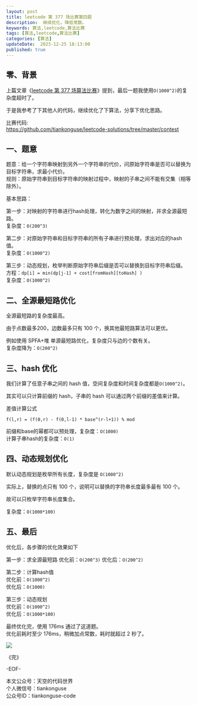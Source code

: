 ```yaml
---
layout: post  
title: leetcode 第 377 场比赛第四题  
description:  继续优化，降低常数。  
keywords: 算法,leetcode,算法比赛  
tags: [算法,leetcode,算法比赛]  
categories: [算法]  
updateDate:  2023-12-25 18:13:00  
published: true  
---
```



## 零、背景  


上篇文章《[leetcode 第 377 场算法比赛](https://mp.weixin.qq.com/s/6Lp0XZ4FQfTDVT0OfuXl2Q)》提到，最后一题我使用`O(1000^2)`的复杂度超时了。  


于是我参考了下其他人的代码，继续优化了下算法，分享下优化思路。  


比赛代码:  
https://github.com/tiankonguse/leetcode-solutions/tree/master/contest  


## 一、题意  


题意：给一个字符串映射到另外一个字符串的代价，问原始字符串是否可以替换为目标字符串，求最小代价。  
规则：原始字符串到目标字符串的映射过程中，映射的子串之间不能有交集（相等除外）。  


基本思路：  


第一步：对映射的字符串进行hash处理，转化为数字之间的映射，并求全源最短路。  
复杂度：`O(200^3)`  


第二步：对原始字符串和目标字符串的所有子串进行预处理，求出对应的hash值。  
复杂度：`O(1000^2)`  


第三步：动态规划，枚举判断原始字符串后缀是否可以替换到目标字符串后缀。  
方程：`dp[i] = min(dp[j-1] + cost[fromHash][toHash] )`  
复杂度：`O(1000^2)`  


## 二、全源最短路优化  


全源最短路的复杂度最高。  


由于点数最多200，边数最多只有 100 个，换其他最短路算法可以更优。  


例如使用 SPFA+堆 单源最短路优化，复杂度只与边的个数有关。  
复杂度降为：`O(200^2)`  



## 三、hash 优化  


我们计算了任意子串之间的 hash 值，空间复杂度和时间复杂度都是`O(1000^2)`。   


其实可以只计算前缀的 hash，子串的 hash 可以通过两个前缀的差值来计算。  


差值计算公式  


```
f(l,r) = (f(0,r) - f(0,l-1) * base^(r-l+1)) % mod
```


前缀和base的幂都可以预处理，复杂度：`O(1000)`  
计算子串hash的复杂度：`O(1)`  


## 四、动态规划优化  


默认动态规划是枚举所有长度，复杂度是 `O(1000^2)`  


实际上，替换的点只有 100 个，说明可以替换的字符串长度最多最有 100 个。  


故可以只枚举字符串长度集合。  


复杂度：`O(1000*100)`  



## 五、最后  


优化后，各步骤的优化效果如下  


第一步：求全源最短路
优化前：`O(200^3)` 
优化后：`O(200^2)`  


第二步：计算hash值  
优化前：`O(1000^2)`  
优化后：`O(1000)`  


第三步：动态规划  
优化前：`O(1000^2)`  
优化后：`O(1000*100)`  


最终优化完，使用 176ms 通过了这道题。  
优化前耗时至少 176ms，稍微加点常数，耗时就超过 2 秒了。  


![](https://res2023.tiankonguse.com/images/2023/12/25/001.png)



《完》  


-EOF-  



本文公众号：天空的代码世界  
个人微信号：tiankonguse  
公众号ID：tiankonguse-code  
  

